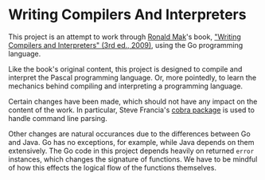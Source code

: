 # Writing Compilers And Interpreters

This project is an attempt to work through [Ronald Mak](http://www.cs.sjsu.edu/~mak/)'s book, ["Writing Compilers and Interpreters" (3rd ed., 2009)](https://www.wiley.com/en-us/Writing+Compilers+and+Interpreters%3A+A+Software+Engineering+Approach%2C+3rd+Edition-p-9780470177075), using the Go programming language.

Like the book's original content, this project is designed to compile and interpret the Pascal programming language.  Or, more pointedly, to learn the mechanics behind compiling and interpreting a programming language.

Certain changes have been made, which should not have any impact on the content of the work.  In particular, Steve Francia's [cobra package](https://github.com/spf13/cobra) is used to handle command line parsing.

Other changes are natural occurances due to the differences between Go and Java.  Go has no exceptions, for example, while Java depends on them extensively.  The Go code in this project depends heavily on returned `error` instances, which changes the signature of functions.  We have to be mindful of how this effects the logical flow of the functions themselves.
